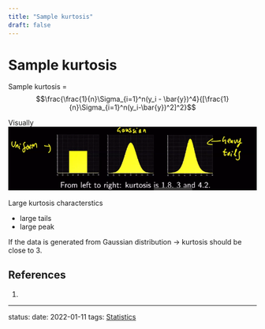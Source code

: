 ```yaml
---
title: "Sample kurtosis"
draft: false
---
```

# Sample kurtosis
Sample kurtosis =
$$\frac{\frac{1}{n}\Sigma_{i=1}^n(y_i - \bar{y})^4}{[\frac{1}{n}\Sigma_{i=1}^n(y_i-\bar{y})^2]^2}$$

Visually
![](Pasted%20image%2020220111110719.png)

Large kurtosis characterstics
- large tails
- large peak

If the data is generated from Gaussian distribution -> kurtosis should be close to 3.

## References
1. 

---
status:
date: 2022-01-11
tags: [Statistics](Statistics)